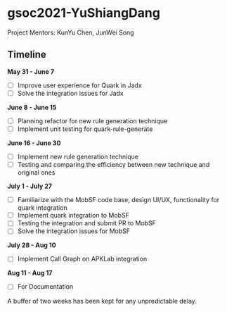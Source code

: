 # gsoc2021-YuShiangDang

Project Mentors: KunYu Chen, JunWei Song

## Timeline
**May 31 - June 7**
- [ ] Improve user experience for Quark in Jadx
- [ ] Solve the integration issues for Jadx

**June 8 - June 15**
- [ ] Planning refactor for new rule generation technique
- [ ] Implement unit testing for quark-rule-generate

**June 16 - June 30**
- [ ] Implement new rule generation technique
- [ ] Testing and comparing the efficiency between new technique and original ones

**July 1 - July 27**
- [ ] Familiarize with the MobSF code base, design UI/UX, functionality for quark integration
- [ ] Implement quark integration to MobSF
- [ ] Testing the integration and submit PR to MobSF
- [ ] Solve the integration issues for MobSF

**July 28 - Aug 10**
- [ ] Implement Call Graph on APKLab integration

**Aug 11 - Aug 17**
- [ ] For Documentation

A buffer of two weeks has been kept for any unpredictable delay.
